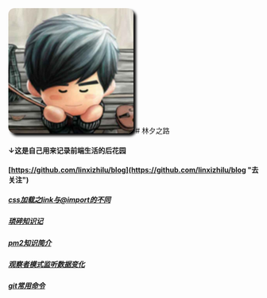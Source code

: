 <img src="images/linxizhilu.jpg" alt="头像" title="林夕之路" style="max-width:50%;border-radius:5%;box-shadow:5px 5px 5px black;">
# 林夕之路

#### ↓这是自己用来记录前端生活的后花园
#### [https://github.com/linxizhilu/blog](https://github.com/linxizhilu/blog "去关注")

##### [css加载之link与@import的不同](md/css-different-between-link-and-import.md 'css-different-between-link-and-import')
##### [琐碎知识记](md/simple-frontend-knowledges.md 'simple-frontend-knowledges')
##### [pm2知识简介](md/pm2-info.md 'pm2-info')
##### [观察者模式监听数据变化](md/observe-to-listen-model-change.md 'observe-to-listen-model-change')
##### [git常用命令](md/git-command.md 'git-command')
